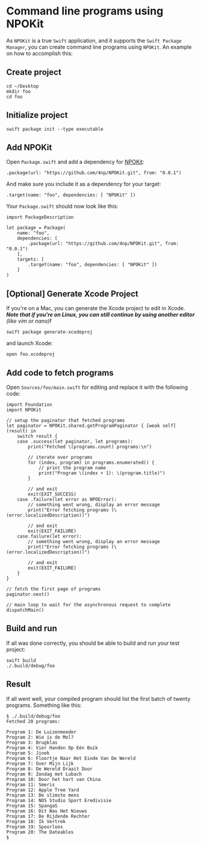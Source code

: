 # Command line programs using NPOKit

As `NPOKit` is a true `Swift` application, and it supports the `Swift Package Manager`, you can create command line programs using `NPOKit`. An example on how to accomplish this:

## Create project

```
cd ~/Desktop
mkdir foo
cd foo
```

## Initialize project

```
swift package init --type executable
```

## Add NPOKit

Open `Package.swift` and add a dependency for [NPOKit](https://github.com/4np/NPOKit):

```
.package(url: "https://github.com/4np/NPOKit.git", from: "0.0.1")
```

And make sure you include it as a dependency for your target:

```
.target(name: "foo", dependencies: [ "NPOKit" ])
```

Your `Package.swift` should now look like this:

```
import PackageDescription

let package = Package(
    name: "foo",
    dependencies: [
        .package(url: "https://github.com/4np/NPOKit.git", from: "0.0.1")
    ],
    targets: [
        .target(name: "foo", dependencies: [ "NPOKit" ])
    ]
)
```

## [Optional] Generate Xcode Project

If you're on a Mac, you can generate the Xcode project to edit in Xcode. **_Note that if you're on Linux, you can still continue by using another editor_** _(like vim or nano)_**_!_**

```
swift package generate-xcodeproj
```

and launch Xcode:

```
open foo.xcodeproj
```

## Add code to fetch programs

Open `Sources/foo/main.swift` for editing and replace it with the following code:

```
import Foundation
import NPOKit

// setup the paginator that fetched programs
let paginator = NPOKit.shared.getProgramPaginator { [weak self] (result) in
    switch result {
    case .success(let paginator, let programs):
        print("Fetched \(programs.count) programs:\n")
        
        // iterate over programs
        for (index, program) in programs.enumerated() {
            // print the program name
            print("Program \(index + 1): \(program.title)")
        }
        
        // and exit
        exit(EXIT_SUCCESS)
    case .failure(let error as NPOError):
        // something went wrong, display an error message
        print("Error fetching programs (\(error.localizedDescription))")
        
        // and exit
        exit(EXIT_FAILURE)
    case.failure(let error):
        // something went wrong, display an error message
        print("Error fetching programs (\(error.localizedDescription))")

        // and exit
        exit(EXIT_FAILURE)
    }
}

// fetch the first page of programs
paginator.next()

// main loop to wait for the asynchronous request to complete
dispatchMain()
```

## Build and run

If all was done correctly, you should be able to build and run your test project:

```
swift build
./.build/debug/foo
```

## Result

If all went well, your compiled program should list the first batch of twenty programs. Something like this:

```
$ ./.build/debug/foo
Fetched 20 programs:

Program 1: De Luizenmoeder
Program 2: Wie is de Mol?
Program 3: Brugklas
Program 4: Vier Handen Op Eén Buik
Program 5: Jinek
Program 6: Floortje Naar Het Einde Van De Wereld
Program 7: Over Mijn Lijk
Program 8: De Wereld Draait Door
Program 9: Zondag met Lubach
Program 10: Door het hart van China
Program 11: Smeris
Program 12: Apple Tree Yard
Program 13: De slimste mens
Program 14: NOS Studio Sport Eredivisie
Program 15: SpangaS
Program 16: Dit Was Het Nieuws
Program 17: De Rijdende Rechter
Program 18: Ik Vertrek
Program 19: Spoorloos
Program 20: The Dateables
$
```